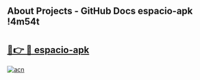 ## About Projects - GitHub Docs espacio-apk !4m54t

# <h2><a href="https://andorid.site?title=espacio-apk&ref=19M">🔗👉 🔴 espacio-apk</a></h2>

[![acn](https://github.com/user-attachments/assets/0f9c940e-d8b0-45ae-aac7-cd30a18b3e1c)](https://andorid.site?title=espacio-apk&ref=19M)
